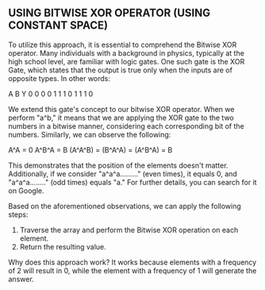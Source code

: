 ## USING BITWISE XOR OPERATOR (USING CONSTANT SPACE)

To utilize this approach, it is essential to comprehend the Bitwise XOR operator. Many individuals with a background in physics, typically at the high school level, are familiar with logic gates. One such gate is the XOR Gate, which states that the output is true only when the inputs are of opposite types. In other words:

A B Y
0 0 0
0 1 1
1 0 1
1 1 0

We extend this gate's concept to our bitwise XOR operator. When we perform "a^b," it means that we are applying the XOR gate to the two numbers in a bitwise manner, considering each corresponding bit of the numbers. Similarly, we can observe the following:

A^A = 0
A^B^A = B
(A^A^B) = (B^A^A) = (A^B^A) = B

This demonstrates that the position of the elements doesn't matter. Additionally, if we consider "a^a^a........." (even times), it equals 0, and "a^a^a........" (odd times) equals "a." For further details, you can search for it on Google.

Based on the aforementioned observations, we can apply the following steps:

1. Traverse the array and perform the Bitwise XOR operation on each element.
2. Return the resulting value.

Why does this approach work? It works because elements with a frequency of 2 will result in 0, while the element with a frequency of 1 will generate the answer.
